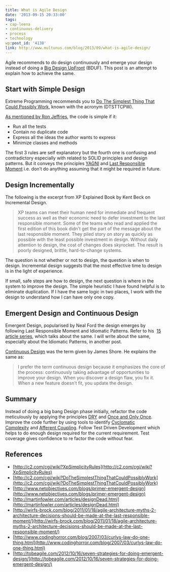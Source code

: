 ```yaml
---
title: What is Agile Design
date: '2013-09-15 20:33:00'
tags:
- cap-leena
- continuous-delivery
- process
- technology
wp:post_id: '4138'
link: http://www.multunus.com/blog/2013/09/what-is-agile-design/
---
```


Agile recommends to do design continuously and emerge your design instead of doing a [Big Design UpFront](http://c2.com/cgi/wiki?BigDesignUpFront) (BDUF). This post is an attempt to explain how to achieve the same.

## Start with Simple Design
Extreme Programming recommends you to [Do The Simplest Thing That Could Possibly Work](http://www.xprogramming.com/Practices/PracSimplest.html), known with the acronym (DTSTTCPW). 

[As mentioned by Ron Jeffries](http://xprogramming.com/classics/expemergentdesign/), the code is simple if it:

- Run all the tests
- Contain no duplicate code
- Express all the ideas the author wants to express
- Minimize classes and methods

The first 3 rules are self explanatory but the fourth one is confusing and contradictory especially with related to SOLID principles and design patterns. But it conveys the principles [YAGNI](http://en.wikipedia.org/wiki/You_aren't_gonna_need_it) and [Last Responsible Moment](http://www.codinghorror.com/blog/2006/10/the-last-responsible-moment.html) i.e. don’t do anything assuming that it might be required in future.

## Design Incrementally
The following is the excerpt from XP Explained Book by Kent Beck on Incremental Design.

> XP teams can meet their human need for immediate and frequent success as well as their economic need to defer investment to the last responsible moment. Some of the teams who read and applied the first edition of this book didn’t get the part of the message about the last responsible moment. They piled story on story as quickly as possible with the least possible investment in design. Without daily attention to design, the cost of changes does skyrocket. The result is poorly designed, brittle, hard-to-change systems.

The question is not whether or not to design, the question is when to design. Incremental design suggests that the most effective time to design is in the light of experience.

If small, safe steps are how to design, the next question is where in the system to improve the design. The simple heuristic I have found helpful is to eliminate duplication. If I have the same logic in two places, I work with the design to understand how I can have only one copy.

## Emergent Design and Continuous Design
Emergent Design, popularised by Neal Ford the design emerges by following Last Responsible Moment and Idiomatic Patterns. Refer to his 
[15 article series](http://www.ibm.com/developerworks/java/library/j-eaed1/index.html), which talks about the same. I will write about the same, especially about the Idiomatic Patterns, in another post.

[Continuous Design](http://www.martinfowler.com/ieeeSoftware/continuousDesign.pdf) was the term given by James Shore. He explains the same as:

> I prefer the term continuous design because it emphasizes the core of the process: continuously taking advantage of opportunities to improve your design. When you discover a design flaw, you fix it. When a new feature doesn’t fit, you update the design.

## Summary
Instead of doing a big bang Design phase initially, refactor the code meticulously by applying the principles [DRY](http://www.artima.com/intv/dry.html) and [Once and Only Once](http://c2.com/xp/OnceAndOnlyOnce.html). Improve the code further by using tools to identify
[Cyclomatic Complexity](http://c2.com/cgi/wiki?AbcMetric) and [Afferent Coupling](http://www.ibm.com/developerworks/library/j-eaed6/). Follow Test Driven Development which helps to do enough design required for the current requirement. Test coverage gives confidence to re factor the code without fear.

## References
- [http://c2.com/cgi/wiki?XpSimplicityRules](http://c2.com/cgi/wiki?XpSimplicityRules)
- [http://c2.com/cgi/wiki?DoTheSimplestThingThatCouldPossiblyWork](http://c2.com/cgi/wiki?DoTheSimplestThingThatCouldPossiblyWork)
- [http://www.netobjectives.com/blogs/primer-emergent-design](http://www.netobjectives.com/blogs/primer-emergent-design)  
- [http://martinfowler.com/articles/designDead.html](http://martinfowler.com/articles/designDead.html)
- [http://wirfs-brock.com/blog/2011/01/18/agile-architecture-myths-2-architecture-decisions-should-be-made-at-the-last-responsible-moment/](http://wirfs-brock.com/blog/2011/01/18/agile-architecture-myths-2-architecture-decisions-should-be-made-at-the-last-responsible-moment/)
- [http://www.codinghorror.com/blog/2007/03/curlys-law-do-one-thing.html](http://www.codinghorror.com/blog/2007/03/curlys-law-do-one-thing.html)
- [http://tobeagile.com/2012/10/16/seven-strategies-for-doing-emergent-design/](http://tobeagile.com/2012/10/16/seven-strategies-for-doing-emergent-design/)